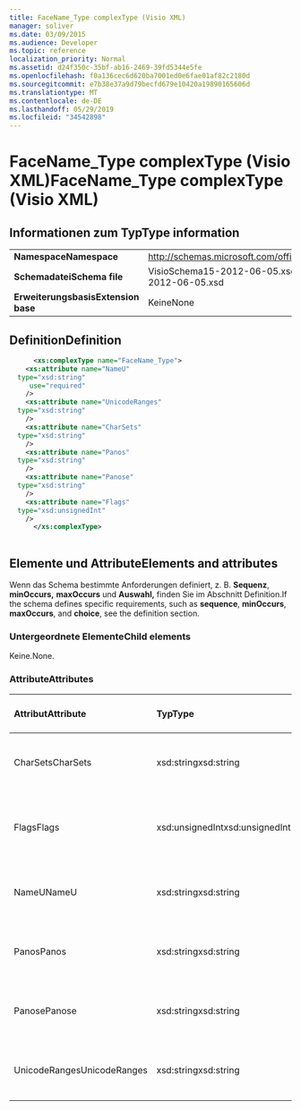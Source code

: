 ```yaml
---
title: FaceName_Type complexType (Visio XML)
manager: soliver
ms.date: 03/09/2015
ms.audience: Developer
ms.topic: reference
localization_priority: Normal
ms.assetid: d24f350c-35bf-ab16-2469-39fd5344e5fe
ms.openlocfilehash: f0a136cec6d620ba7001ed0e6fae01af82c2180d
ms.sourcegitcommit: e7b38e37a9d79becfd679e10420a19890165606d
ms.translationtype: MT
ms.contentlocale: de-DE
ms.lasthandoff: 05/29/2019
ms.locfileid: "34542898"
---
```

# <a name="facename_type-complextype-visio-xml"></a><span data-ttu-id="1a4d7-102">FaceName_Type complexType (Visio XML)</span><span class="sxs-lookup"><span data-stu-id="1a4d7-102">FaceName_Type complexType (Visio XML)</span></span>

## <a name="type-information"></a><span data-ttu-id="1a4d7-103">Informationen zum Typ</span><span class="sxs-lookup"><span data-stu-id="1a4d7-103">Type information</span></span>

|||
|:-----|:-----|
|<span data-ttu-id="1a4d7-104">**Namespace**</span><span class="sxs-lookup"><span data-stu-id="1a4d7-104">**Namespace**</span></span> <br/> |http://schemas.microsoft.com/office/visio/2011/1/core  <br/> |
|<span data-ttu-id="1a4d7-105">**Schemadatei**</span><span class="sxs-lookup"><span data-stu-id="1a4d7-105">**Schema file**</span></span> <br/> |<span data-ttu-id="1a4d7-106">VisioSchema15-2012-06-05.xsd</span><span class="sxs-lookup"><span data-stu-id="1a4d7-106">VisioSchema15-2012-06-05.xsd</span></span>  <br/> |
|<span data-ttu-id="1a4d7-107">**Erweiterungsbasis**</span><span class="sxs-lookup"><span data-stu-id="1a4d7-107">**Extension base**</span></span> <br/> |<span data-ttu-id="1a4d7-108">Keine</span><span class="sxs-lookup"><span data-stu-id="1a4d7-108">None</span></span>  <br/> |
   
## <a name="definition"></a><span data-ttu-id="1a4d7-109">Definition</span><span class="sxs-lookup"><span data-stu-id="1a4d7-109">Definition</span></span>

```XML
      <xs:complexType name="FaceName_Type">
    <xs:attribute name="NameU"
  type="xsd:string"
     use="required"
    />
    <xs:attribute name="UnicodeRanges"
  type="xsd:string"
    />
    <xs:attribute name="CharSets"
  type="xsd:string"
    />
    <xs:attribute name="Panos"
  type="xsd:string"
    />
    <xs:attribute name="Panose"
  type="xsd:string"
    />
    <xs:attribute name="Flags"
  type="xsd:unsignedInt"
    />
      </xs:complexType>
      
```

## <a name="elements-and-attributes"></a><span data-ttu-id="1a4d7-110">Elemente und Attribute</span><span class="sxs-lookup"><span data-stu-id="1a4d7-110">Elements and attributes</span></span>

<span data-ttu-id="1a4d7-111">Wenn das Schema bestimmte Anforderungen definiert, z. B. **Sequenz**, **minOccurs,** **maxOccurs** und **Auswahl,** finden Sie im Abschnitt Definition.</span><span class="sxs-lookup"><span data-stu-id="1a4d7-111">If the schema defines specific requirements, such as **sequence**, **minOccurs**, **maxOccurs**, and **choice**, see the definition section.</span></span> 
  
### <a name="child-elements"></a><span data-ttu-id="1a4d7-112">Untergeordnete Elemente</span><span class="sxs-lookup"><span data-stu-id="1a4d7-112">Child elements</span></span>

<span data-ttu-id="1a4d7-113">Keine.</span><span class="sxs-lookup"><span data-stu-id="1a4d7-113">None.</span></span>
  
### <a name="attributes"></a><span data-ttu-id="1a4d7-114">Attribute</span><span class="sxs-lookup"><span data-stu-id="1a4d7-114">Attributes</span></span>

|<span data-ttu-id="1a4d7-115">**Attribut**</span><span class="sxs-lookup"><span data-stu-id="1a4d7-115">**Attribute**</span></span>|<span data-ttu-id="1a4d7-116">**Typ**</span><span class="sxs-lookup"><span data-stu-id="1a4d7-116">**Type**</span></span>|<span data-ttu-id="1a4d7-117">**Erforderlich**</span><span class="sxs-lookup"><span data-stu-id="1a4d7-117">**Required**</span></span>|<span data-ttu-id="1a4d7-118">**Beschreibung**</span><span class="sxs-lookup"><span data-stu-id="1a4d7-118">**Description**</span></span>|<span data-ttu-id="1a4d7-119">**Mögliche Werte**</span><span class="sxs-lookup"><span data-stu-id="1a4d7-119">**Possible values**</span></span>|
|:-----|:-----|:-----|:-----|:-----|
|<span data-ttu-id="1a4d7-120">CharSets</span><span class="sxs-lookup"><span data-stu-id="1a4d7-120">CharSets</span></span>  <br/> |<span data-ttu-id="1a4d7-121">xsd:string</span><span class="sxs-lookup"><span data-stu-id="1a4d7-121">xsd:string</span></span>  <br/> |<span data-ttu-id="1a4d7-122">Optional</span><span class="sxs-lookup"><span data-stu-id="1a4d7-122">optional</span></span>  <br/> ||<span data-ttu-id="1a4d7-123">Werte des xsd:string-Typs.</span><span class="sxs-lookup"><span data-stu-id="1a4d7-123">Values of the xsd:string type.</span></span>  <br/> |
|<span data-ttu-id="1a4d7-124">Flags</span><span class="sxs-lookup"><span data-stu-id="1a4d7-124">Flags</span></span>  <br/> |<span data-ttu-id="1a4d7-125">xsd:unsignedInt</span><span class="sxs-lookup"><span data-stu-id="1a4d7-125">xsd:unsignedInt</span></span>  <br/> |<span data-ttu-id="1a4d7-126">Optional</span><span class="sxs-lookup"><span data-stu-id="1a4d7-126">optional</span></span>  <br/> ||<span data-ttu-id="1a4d7-127">Werte des xsd:unsignedInt-Typs.</span><span class="sxs-lookup"><span data-stu-id="1a4d7-127">Values of the xsd:unsignedInt type.</span></span>  <br/> |
|<span data-ttu-id="1a4d7-128">NameU</span><span class="sxs-lookup"><span data-stu-id="1a4d7-128">NameU</span></span>  <br/> |<span data-ttu-id="1a4d7-129">xsd:string</span><span class="sxs-lookup"><span data-stu-id="1a4d7-129">xsd:string</span></span>  <br/> |<span data-ttu-id="1a4d7-130">erforderlich</span><span class="sxs-lookup"><span data-stu-id="1a4d7-130">required</span></span>  <br/> ||<span data-ttu-id="1a4d7-131">Werte des xsd:string-Typs.</span><span class="sxs-lookup"><span data-stu-id="1a4d7-131">Values of the xsd:string type.</span></span>  <br/> |
|<span data-ttu-id="1a4d7-132">Panos</span><span class="sxs-lookup"><span data-stu-id="1a4d7-132">Panos</span></span>  <br/> |<span data-ttu-id="1a4d7-133">xsd:string</span><span class="sxs-lookup"><span data-stu-id="1a4d7-133">xsd:string</span></span>  <br/> |<span data-ttu-id="1a4d7-134">Optional</span><span class="sxs-lookup"><span data-stu-id="1a4d7-134">optional</span></span>  <br/> ||<span data-ttu-id="1a4d7-135">Werte des xsd:string-Typs.</span><span class="sxs-lookup"><span data-stu-id="1a4d7-135">Values of the xsd:string type.</span></span>  <br/> |
|<span data-ttu-id="1a4d7-136">Panose</span><span class="sxs-lookup"><span data-stu-id="1a4d7-136">Panose</span></span>  <br/> |<span data-ttu-id="1a4d7-137">xsd:string</span><span class="sxs-lookup"><span data-stu-id="1a4d7-137">xsd:string</span></span>  <br/> |<span data-ttu-id="1a4d7-138">Optional</span><span class="sxs-lookup"><span data-stu-id="1a4d7-138">optional</span></span>  <br/> ||<span data-ttu-id="1a4d7-139">Werte des xsd:string-Typs.</span><span class="sxs-lookup"><span data-stu-id="1a4d7-139">Values of the xsd:string type.</span></span>  <br/> |
|<span data-ttu-id="1a4d7-140">UnicodeRanges</span><span class="sxs-lookup"><span data-stu-id="1a4d7-140">UnicodeRanges</span></span>  <br/> |<span data-ttu-id="1a4d7-141">xsd:string</span><span class="sxs-lookup"><span data-stu-id="1a4d7-141">xsd:string</span></span>  <br/> |<span data-ttu-id="1a4d7-142">Optional</span><span class="sxs-lookup"><span data-stu-id="1a4d7-142">optional</span></span>  <br/> ||<span data-ttu-id="1a4d7-143">Werte des xsd:string-Typs.</span><span class="sxs-lookup"><span data-stu-id="1a4d7-143">Values of the xsd:string type.</span></span>  <br/> |
   

